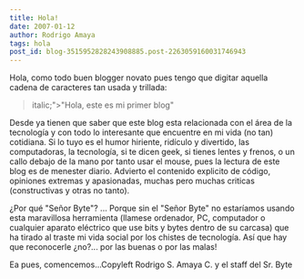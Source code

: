 ```yaml
---
title: Hola!
date: 2007-01-12
author: Rodrigo Amaya
tags: hola
post_id: blog-3515952828243908885.post-2263059160031746943
---
```


Hola, como todo buen blogger novato
      pues tengo que digitar aquella cadena de caracteres tan usada y trillada:

>  italic;">"Hola, este es mi primer blog"

Desde ya
      tienen que saber que este blog esta relacionada con el área de la tecnología y con todo lo
      interesante que encuentre en mi vida (no tan) cotidiana.
Si lo tuyo es el humor
      hiriente, ridículo y divertido, las computadoras, la tecnología, si te dicen geek, si tienes
      lentes y frenos, o un callo debajo de la mano por tanto usar el mouse, pues la lectura de este
      blog es de menester diario.
Advierto el contenido explicito de código, opiniones
      extremas y apasionadas, muchas pero muchas criticas (constructivas y otras no
      tanto).

¿Por qué "Señor Byte"? ... Porque sin el "Señor Byte" no
      estaríamos usando esta maravillosa herramienta (llamese ordenador, PC, computador o cualquier
      aparato eléctrico que use bits y bytes dentro de su carcasa) que ha tirado al traste mi vida
      social por los chistes de tecnología. Así que hay que reconocerle ¿no?... por las buenas o por
      las malas!

Ea pues, comencemos...Copyleft Rodrigo S. Amaya C. y el staff del Sr.
      Byte
